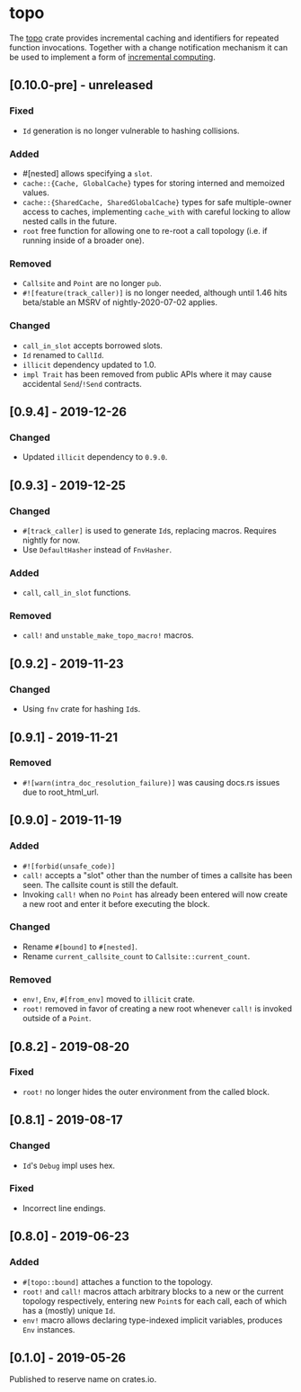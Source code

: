 # topo

The [topo](https://docs.rs/topo) crate provides incremental caching and identifiers for
repeated function invocations. Together with a change notification mechanism it can be used
to implement a form of [incremental computing](https://en.wikipedia.org/wiki/Incremental_computing).

<!-- categories: Added, Removed, Changed, Deprecated, Fixed, Security -->

## [0.10.0-pre] - unreleased

### Fixed

- `Id` generation is no longer vulnerable to hashing collisions.

### Added

- #[nested] allows specifying a `slot`.
- `cache::{Cache, GlobalCache}` types for storing interned and memoized values.
- `cache::{SharedCache, SharedGlobalCache}` types for safe multiple-owner access to caches, 
  implementing `cache_with` with careful locking to allow nested calls in the future.
- `root` free function for allowing one to re-root a call topology (i.e. if running inside of a
  broader one).

### Removed

- `Callsite` and `Point` are no longer `pub`.
- `#![feature(track_caller)]` is no longer needed, although until 1.46 hits beta/stable an MSRV of
  nightly-2020-07-02 applies.

### Changed

- `call_in_slot` accepts borrowed slots.
- `Id` renamed to `CallId`.
- `illicit` dependency updated to 1.0.
- `impl Trait` has been removed from public APIs where it may cause accidental `Send`/`!Send`
  contracts.

## [0.9.4] - 2019-12-26

### Changed

- Updated `illicit` dependency to `0.9.0`.

## [0.9.3] - 2019-12-25

### Changed

- `#[track_caller]` is used to generate `Id`s, replacing macros. Requires nightly for now.
- Use `DefaultHasher` instead of `FnvHasher`.

### Added

- `call`, `call_in_slot` functions.

### Removed

- `call!` and `unstable_make_topo_macro!` macros.

## [0.9.2] - 2019-11-23

### Changed

- Using `fnv` crate for hashing `Id`s.

## [0.9.1] - 2019-11-21

### Removed

- `#![warn(intra_doc_resolution_failure)]` was causing docs.rs issues due to root_html_url.

## [0.9.0] - 2019-11-19

### Added

- `#![forbid(unsafe_code)]`
- `call!` accepts a "slot" other than the number of times a callsite has been seen. The callsite
  count is still the default.
- Invoking `call!` when no `Point` has already been entered will now create a new root and enter it
  before executing the block.

### Changed

- Rename `#[bound]` to `#[nested]`.
- Rename `current_callsite_count` to `Callsite::current_count`.

### Removed

- `env!`, `Env`, `#[from_env]` moved to `illicit` crate.
- `root!` removed in favor of creating a new root whenever `call!` is invoked outside of a `Point`.

## [0.8.2] - 2019-08-20

### Fixed

- `root!` no longer hides the outer environment from the called block.

## [0.8.1] - 2019-08-17

### Changed

- `Id`'s `Debug` impl uses hex.

### Fixed

- Incorrect line endings.

## [0.8.0] - 2019-06-23

### Added

- `#[topo::bound]` attaches a function to the topology.
- `root!` and `call!` macros attach arbitrary blocks to a new or the current topology respectively,
  entering new `Point`s for each call, each of which has a (mostly) unique `Id`.
- `env!` macro allows declaring type-indexed implicit variables, produces `Env` instances.

## [0.1.0] - 2019-05-26

Published to reserve name on crates.io.
